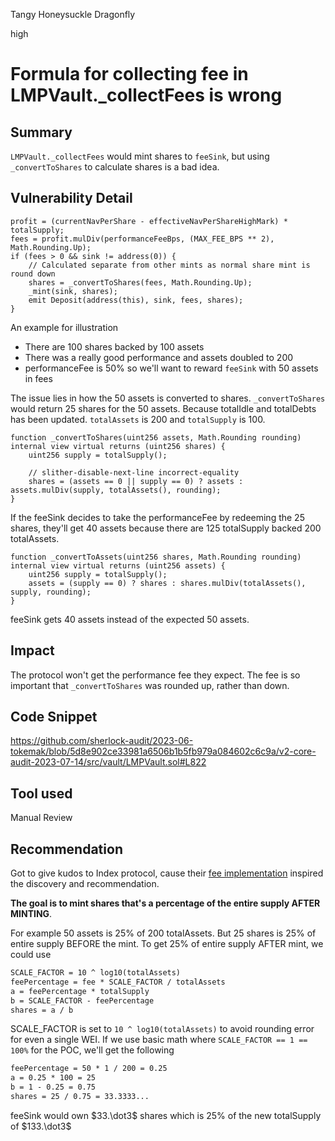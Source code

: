 Tangy Honeysuckle Dragonfly

high

# Formula for collecting fee in LMPVault._collectFees is wrong
## Summary
`LMPVault._collectFees` would mint shares to `feeSink`, but using `_convertToShares` to calculate shares is a bad idea.

## Vulnerability Detail
```solidity
profit = (currentNavPerShare - effectiveNavPerShareHighMark) * totalSupply;
fees = profit.mulDiv(performanceFeeBps, (MAX_FEE_BPS ** 2), Math.Rounding.Up);
if (fees > 0 && sink != address(0)) {
    // Calculated separate from other mints as normal share mint is round down
    shares = _convertToShares(fees, Math.Rounding.Up);
    _mint(sink, shares);
    emit Deposit(address(this), sink, fees, shares);
}
```

An example for illustration
* There are 100 shares backed by 100 assets
* There was a really good performance and assets doubled to 200
* performanceFee is 50% so we'll want to reward `feeSink` with 50 assets in fees

The issue lies in how the 50 assets is converted to shares. `_convertToShares` would return 25 shares for the 50 assets. Because totalIdle and totalDebts has been updated. `totalAssets` is 200 and `totalSupply` is 100.

```solidity
function _convertToShares(uint256 assets, Math.Rounding rounding) internal view virtual returns (uint256 shares) {
    uint256 supply = totalSupply();

    // slither-disable-next-line incorrect-equality
    shares = (assets == 0 || supply == 0) ? assets : assets.mulDiv(supply, totalAssets(), rounding);
}
```

If the feeSink decides to take the performanceFee by redeeming the 25 shares, they'll get 40 assets because there are 125 totalSupply backed 200 totalAssets.

```solidity
function _convertToAssets(uint256 shares, Math.Rounding rounding) internal view virtual returns (uint256 assets) {
    uint256 supply = totalSupply();
    assets = (supply == 0) ? shares : shares.mulDiv(totalAssets(), supply, rounding);
}
```

feeSink gets 40 assets instead of the expected 50 assets.

## Impact
The protocol won't get the performance fee they expect. The fee is so important that `_convertToShares` was rounded up, rather than down.

## Code Snippet
https://github.com/sherlock-audit/2023-06-tokemak/blob/5d8e902ce33981a6506b1b5fb979a084602c6c9a/v2-core-audit-2023-07-14/src/vault/LMPVault.sol#L822


## Tool used

Manual Review

## Recommendation
Got to give kudos to Index protocol, cause their [fee implementation](https://github.com/sherlock-audit/2023-05-Index/blob/main/index-protocol/contracts/protocol/modules/v1/StreamingFeeModule.sol#L211-L241) inspired the discovery and recommendation.

**The goal is to mint shares that's a percentage of the entire supply AFTER MINTING**. 

For example 50 assets is 25% of 200 totalAssets. But 25 shares is 25% of entire supply BEFORE the mint. To get 25% of entire supply AFTER mint, we could use

```txt
SCALE_FACTOR = 10 ^ log10(totalAssets)
feePercentage = fee * SCALE_FACTOR / totalAssets
a = feePercentage * totalSupply
b = SCALE_FACTOR - feePercentage
shares = a / b
```

SCALE_FACTOR is set to `10 ^ log10(totalAssets)` to avoid rounding error for even a single WEI. If we use basic math where `SCALE_FACTOR == 1 == 100%` for the POC, we'll get the following

```txt
feePercentage = 50 * 1 / 200 = 0.25
a = 0.25 * 100 = 25
b = 1 - 0.25 = 0.75
shares = 25 / 0.75 = 33.3333...
```

feeSink would own $33.\dot3$ shares which is 25% of the new totalSupply of $133.\dot3$

